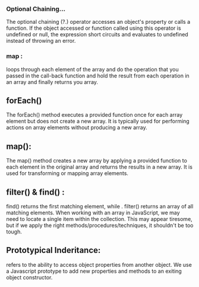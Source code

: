 
### Optional Chaining...

The optional chaining (?.) operator accesses an object's property or calls a function. If the object accessed or function called using this operator is undefined or null, the expression short circuits and evaluates to undefined instead of throwing an error.



### map : 

loops through each element of the array and do the operation that you passed in the call-back function and hold the result from each operation in an array and finally returns you array.


## forEach()
The forEach() method executes a provided function once for each array element but does not create a new array. It is typically used for performing actions on array elements without producing a new array.

## map():

The map() method creates a new array by applying a provided function to each element in the original array and returns the results in a new array. It is used for transforming or mapping array elements.

## filter() & find() :

find() returns the first matching element, while . filter() returns an array of all matching elements. When working with an array in JavaScript, we may need to locate a single item within the collection. This may appear tiresome, but if we apply the right methods/procedures/techniques, it shouldn't be too tough.


## Prototypical Inderitance: 
refers to the ability to access object properties from another object. We use a Javascript prototype to add new properties and methods to an exiting object constructor.